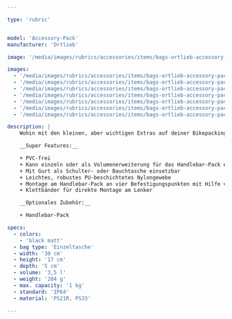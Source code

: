 ```yaml
---

type: 'rubric'


model: 'Accessory-Pack'
manufacturer: 'Ortlieb'

image: '/media/images/rubrics/accessories/items/bags-ortlieb-accessory-pack_01.jpg'

images:
  - '/media/images/rubrics/accessories/items/bags-ortlieb-accessory-pack_02.jpg'
  - '/media/images/rubrics/accessories/items/bags-ortlieb-accessory-pack_03.jpg'
  - '/media/images/rubrics/accessories/items/bags-ortlieb-accessory-pack_04.jpg'
  - '/media/images/rubrics/accessories/items/bags-ortlieb-accessory-pack_05.jpg'
  - '/media/images/rubrics/accessories/items/bags-ortlieb-accessory-pack_06.jpg'
  - '/media/images/rubrics/accessories/items/bags-ortlieb-accessory-pack_07.jpg'
  - '/media/images/rubrics/accessories/items/bags-ortlieb-accessory-pack_08.jpg'

description: |
    Wohin mit den kleinen, aber wichtigen Extras auf deiner Bikepacking-Tour? Snacks, Smartphone, Regenschutz usw. packst du am besten ins Ortlieb Accessory-Pack.

    __Super Features:__

    + PVC-frei
    + Kann einzeln oder als Volumenerweiterung für das Handlebar-Pack eingesetzt werden
    + Mit Gurt als Schulter- oder Bauchtasche einsetzbar
    + Leichtes, robustes PU-beschichtetes Nylongewebe
    + Montage am Handlebar-Pack an vier Befestigungspunkten mit Hilfe von verstellbaren Metallhaken
    + Klettbänder für direkte Montage am Lenker

    __Optionales Zubehör:__

    + Handlebar-Pack

specs:
  - colors: 
    - 'black matt'
  - bag type: 'Einzeltasche'
  - width: '30 cm'
  - height: '17 cm'
  - depth: '5 cm'
  - volume: '3,5 l'
  - weight: '204 g'
  - max. capacity: '1 kg'
  - standard: 'IP64'
  - material: 'PS21R, PS33'

---
```

